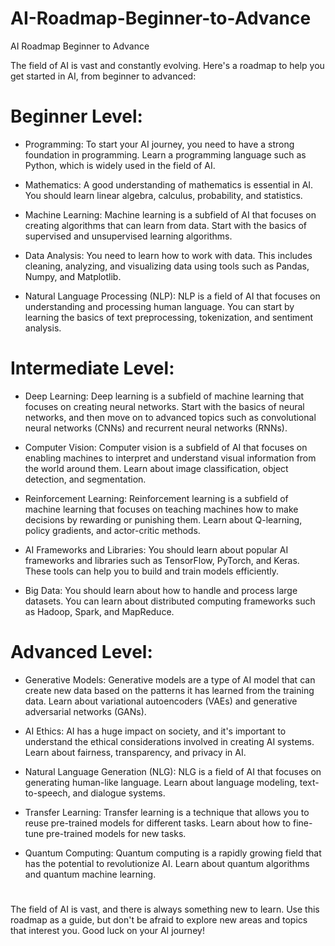 # AI-Roadmap-Beginner-to-Advance
AI Roadmap Beginner to Advance

The field of AI is vast and constantly evolving. Here's a roadmap to help you get started in AI, from beginner to advanced:

# Beginner Level:

- Programming: To start your AI journey, you need to have a strong foundation in programming. Learn a programming language such as Python, which is widely used in the field of AI.

- Mathematics: A good understanding of mathematics is essential in AI. You should learn linear algebra, calculus, probability, and statistics.

- Machine Learning: Machine learning is a subfield of AI that focuses on creating algorithms that can learn from data. Start with the basics of supervised and unsupervised learning algorithms.

- Data Analysis: You need to learn how to work with data. This includes cleaning, analyzing, and visualizing data using tools such as Pandas, Numpy, and Matplotlib.

- Natural Language Processing (NLP): NLP is a field of AI that focuses on understanding and processing human language. You can start by learning the basics of text preprocessing, tokenization, and sentiment analysis.

# Intermediate Level:

- Deep Learning: Deep learning is a subfield of machine learning that focuses on creating neural networks. Start with the basics of neural networks, and then move on to advanced topics such as convolutional neural networks (CNNs) and recurrent neural networks (RNNs).

- Computer Vision: Computer vision is a subfield of AI that focuses on enabling machines to interpret and understand visual information from the world around them. Learn about image classification, object detection, and segmentation.

- Reinforcement Learning: Reinforcement learning is a subfield of machine learning that focuses on teaching machines how to make decisions by rewarding or punishing them. Learn about Q-learning, policy gradients, and actor-critic methods.

- AI Frameworks and Libraries: You should learn about popular AI frameworks and libraries such as TensorFlow, PyTorch, and Keras. These tools can help you to build and train models efficiently.

- Big Data: You should learn about how to handle and process large datasets. You can learn about distributed computing frameworks such as Hadoop, Spark, and MapReduce.

# Advanced Level:

- Generative Models: Generative models are a type of AI model that can create new data based on the patterns it has learned from the training data. Learn about variational autoencoders (VAEs) and generative adversarial networks (GANs).

- AI Ethics: AI has a huge impact on society, and it's important to understand the ethical considerations involved in creating AI systems. Learn about fairness, transparency, and privacy in AI.

- Natural Language Generation (NLG): NLG is a field of AI that focuses on generating human-like language. Learn about language modeling, text-to-speech, and dialogue systems.

- Transfer Learning: Transfer learning is a technique that allows you to reuse pre-trained models for different tasks. Learn about how to fine-tune pre-trained models for new tasks.

- Quantum Computing: Quantum computing is a rapidly growing field that has the potential to revolutionize AI. Learn about quantum algorithms and quantum machine learning.

#

The field of AI is vast, and there is always something new to learn. Use this roadmap as a guide, but don't be afraid to explore new areas and topics that interest you. Good luck on your AI journey!
